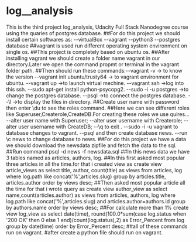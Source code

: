 # log__analysis
This is the third project log_analysis, Udacity Full Stack Nanodegree course using the quaries of postgres database.
##For do this project we should install certain softwares as: --virtualBox
 --vagrant
 --python3
 --postgres database
 ##vagrant is used run different operating system environment on single os.
 ##This project is completely based on ubuntu os.
 ##After installing vagrant we should create a folder name vagrant in our directory.Later we open the command propmt or terminal in the vagrant folder path.
 ##Then should run these commands:--vagrant -v -> to know the version
 --vagrant init ubuntu/trusty64 -> to vagrant environment for ubuntu.
 --vagrant up ->to launch virtual mechine.
 --vagrant ssh ->log into this ssh.
 --sudo apt-get install python-psycopg2.
 --sudo -i -u postgres ->to change the postgres database.
 --psql ->to  connect the postgres database.
 --\l ->to display the files in directory.
 ##Create user name with password then enter \du to see the roles command.
 ##Here we can see different roles like Superuser,Createrole,CreateDB.For creating these roles we use quires...
 --alter user name with Superuser;
 --alter user username with Createrole;
 --alter user username with CreateDB; 
 --\q to exit .
 --sudo -i -u vagrant to database changes to vagrant.
 --psql and then create database news.
 --run \c news to change database to news.
 ##For do this project we have a data we should download the newsdata zipfile  and fetch the data to the sql.
 ##Run command   psql -d news -f newsdata.sql
 ##In this news data we have 3 tables named as articles, authors, log.
 ##In this first asked most popular three articles in all the time.for that i created view as 
 create view article_views as select title, author, count(title) as views from articles, log where log.path like concat('%',articles.slug) group by articles.title, articles.author order by views desc;
 ##Then asked most popular article all the time for that i wrote query as
 create view author_view as select name,count(articles.author) as views from articles, authors, log where log.path like concat('%',articles.slug) and articles.author=authors.id group by authors.name order by views desc;
  ##For calculate more than 1% 
  create view log_view as select date(time), round(100.0*sum(case log.status when '200 OK' then 0 else 1 end)/count(log.status),2) as Error_Percent from log group by date(time) order by Error_Percent desc;
  ##all of these commands run on vagrant.
  #after create a python file should run on vagrant.
